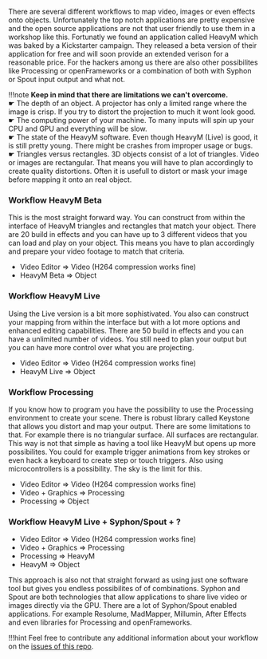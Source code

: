 There are several different workflows to map video, images or even effects onto objects. Unfortunately the top notch applications are pretty expensive and the open source applications are not that user friendly to use them in a workshop like this. Fortunatly we found an application called HeavyM which was baked by a Kickstarter campaign. They released a beta version of their application for free and will soon provide an extended verison for a reasonable price. For the hackers among us there are also other possibilites like Processing or openFrameworks or a combination of both with Syphon or Spout input output and what not.  

!!!note
    __Keep in mind that there are limitations we can't overcome.__  
    ☛ The depth of an object. A projector has only a limited range where the image is crisp. If you try to distort the projection to much it wont look good.  
    ☛ The computing power of your machine. To many inputs will spin up your CPU and GPU and everything will be slow.  
    ☛ The state of the HeavyM software. Even though HeavyM (Live) is good, it is still pretty young. There might be crashes from improper usage or bugs.  
    ☛ Triangles versus rectangles. 3D objects consist of a lot of triangles. Video or images are rectangular. That means you will have to plan accordingly to create quality distortions. Often it is usefull to distort or mask your image before mapping it onto an real object.  

### Workflow HeavyM Beta  

This is the most straight forward way. You can construct from within the interface of HeavyM triangles and rectangles that match your object. There are 20 build in effects and you can have up to 3 different videos that you can load and play on your object. This means you have to plan accordingly and prepare your video footage to match that criteria.  

- Video Editor ⇒ Video (H264 compression works fine) 
- HeavyM Beta ⇒ Object  

### Workflow HeavyM Live  

Using the Live version is a bit more sophistivated. You also can construct your mapping from within the interface but with a lot more options and enhanced editing capabilities. There are 50 build in effects and you can have a unlimited number of videos. You still need to plan your output but you can have more control over what you are projecting.  

- Video Editor ⇒ Video (H264 compression works fine) 
- HeavyM Live ⇒ Object  

### Workflow Processing  

If you know how to program you have the possibility to use the Processing environment to create your scene. There is robust library called Keystone that allows you distort and map your output. There are some limitations to that. For example there is no triangular surface. All surfaces are rectangular. This way is not that simple as having a tool like HeavyM but opens up more possibilites. You could for example trigger animations from key strokes or even hack a keyboard to create step or touch triggers. Also using microcontrollers is a possibility. The sky is the limit for this.  

- Video Editor ⇒ Video (H264 compression works fine)  
- Video + Graphics ⇒ Processing  
- Processing ⇒ Object  

### Workflow HeavyM Live + Syphon/Spout + ?  

- Video Editor ⇒ Video (H264 compression works fine)  
- Video + Graphics ⇒ Processing  
- Processing ⇒ HeavyM  
- HeavyM ⇒ Object  

This approach is also not that straight forward as using just one software tool but gives you endless possibilites of of combinations. Syphon and Spout are both technologies that allow applications to share live video or images directly via the GPU. There are a lot of Syphon/Spout enabled applications. For example Resolume, MadMapper, Millumin, After Effects and even libraries for Processing and openFrameworks.  

!!!hint
    Feel free to contribute any additional information about your workflow on the [issues of this repo](https://github.com/FH-Potsdam/doing-projection-mapping/issues).  
